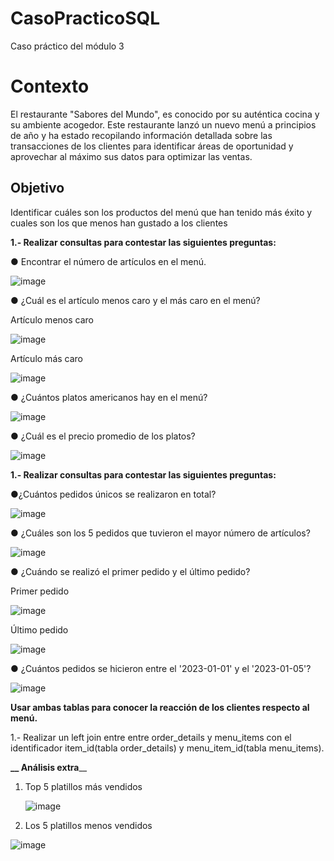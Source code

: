 # CasoPracticoSQL
Caso práctico del módulo 3

# Contexto 
El restaurante "Sabores del Mundo", es conocido por su auténtica cocina y su ambiente acogedor. Este restaurante lanzó un nuevo menú a principios de año y ha estado recopilando información detallada sobre las transacciones de los clientes para identificar áreas de oportunidad y aprovechar al máximo sus datos para optimizar las ventas. 

## Objetivo
Identificar cuáles son los productos del menú que han tenido más éxito y cuales son los que menos han gustado a los clientes

**1.- Realizar consultas para contestar las siguientes preguntas:**

● Encontrar el número de artículos en el menú. 

![image](https://github.com/user-attachments/assets/eb5248e1-2a85-455b-ac86-5fcb75c1dccd)

● ¿Cuál es el artículo menos caro y el más caro en el menú? 

Artículo menos caro

![image](https://github.com/user-attachments/assets/2b398ae8-8397-4919-975a-7295cbfaf1c5)

Artículo más caro

![image](https://github.com/user-attachments/assets/a3fd7aef-f709-463c-8e58-a51ca9d70c54)

● ¿Cuántos platos americanos hay en el menú? 

![image](https://github.com/user-attachments/assets/c0248428-1e65-471b-80f8-c7b0aebcd119)


● ¿Cuál es el precio promedio de los platos? 

![image](https://github.com/user-attachments/assets/11fd0723-3df3-4c99-9267-5fdccce617f8)


**1.- Realizar consultas para contestar las siguientes preguntas:**

●¿Cuántos pedidos únicos se realizaron en total?

![image](https://github.com/user-attachments/assets/00f544f0-44c6-46fe-93f1-70613fd060d2)



● ¿Cuáles son los 5 pedidos que tuvieron el mayor número de artículos? 


![image](https://github.com/user-attachments/assets/877601d3-8bbd-4c9b-97fe-3107032e0d90)


● ¿Cuándo se realizó el primer pedido y el último pedido? 

Primer pedido

![image](https://github.com/user-attachments/assets/6e3d7e8b-6b47-4f71-b61b-761abf66895e)


Último pedido

![image](https://github.com/user-attachments/assets/24c48cf9-5106-4c87-92cd-f66225a55e82)


● ¿Cuántos pedidos se hicieron entre el '2023-01-01' y el '2023-01-05'?

![image](https://github.com/user-attachments/assets/8cd6109c-b131-48a6-aa0e-1693569707cd)


**Usar ambas tablas para conocer la reacción de los clientes respecto al menú.**

1.- Realizar un left join entre entre order_details y menu_items con el identificador item_id(tabla order_details) y menu_item_id(tabla menu_items).

**__ Análisis extra**__

1. Top 5 platillos más vendidos

   ![image](https://github.com/user-attachments/assets/5c261dbb-6c16-4875-85ff-66487bc247d5)


2. Los 5 platillos menos vendidos

![image](https://github.com/user-attachments/assets/167788c5-9d0f-4d00-96a2-87f403fed1be)
